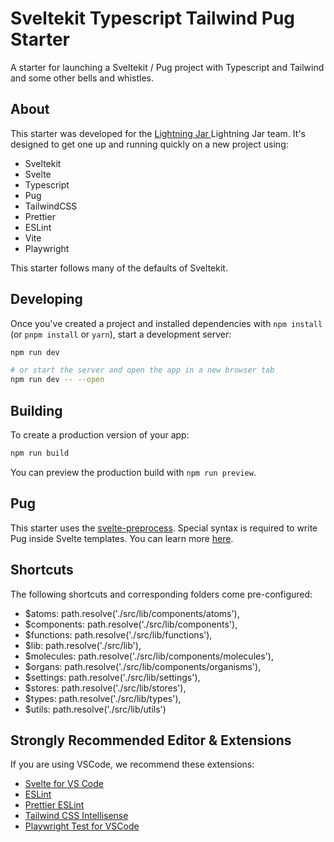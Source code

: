# Sveltekit Typescript Tailwind Pug Starter

A starter for launching a Sveltekit / Pug project with Typescript and Tailwind and some other bells and whistles.

## About

This starter was developed for the [Lightning Jar ](URL 'https://lightningjar.com')Lightning Jar team. It's designed to get one up and running quickly on a new project using:

- Sveltekit
- Svelte
- Typescript
- Pug
- TailwindCSS
- Prettier
- ESLint
- Vite
- Playwright

This starter follows many of the defaults of Sveltekit.

## Developing

Once you've created a project and installed dependencies with `npm install` (or `pnpm install` or `yarn`), start a development server:

```bash
npm run dev

# or start the server and open the app in a new browser tab
npm run dev -- --open
```

## Building

To create a production version of your app:

```bash
npm run build
```

You can preview the production build with `npm run preview`.

## Pug

This starter uses the [svelte-preprocess](URL 'https://github.com/sveltejs/svelte-preprocess'). Special syntax is required to write Pug inside Svelte templates. You can learn more [here](URL 'https://github.com/sveltejs/svelte-preprocess/blob/HEAD/docs/preprocessing.md#preprocessors').

## Shortcuts

The following shortcuts and corresponding folders come pre-configured:

- $atoms: path.resolve('./src/lib/components/atoms'),
- $components: path.resolve('./src/lib/components'),
- $functions: path.resolve('./src/lib/functions'),
- $lib: path.resolve('./src/lib'),
- $molecules: path.resolve('./src/lib/components/molecules'),
- $organs: path.resolve('./src/lib/components/organisms'),
- $settings: path.resolve('./src/lib/settings'),
- $stores: path.resolve('./src/lib/stores'),
- $types: path.resolve('./src/lib/types'),
- $utils: path.resolve('./src/lib/utils')

## Strongly Recommended Editor & Extensions

If you are using VSCode, we recommend these extensions:

- [Svelte for VS Code](URL 'https://marketplace.visualstudio.com/items?itemName=svelte.svelte-vscode')
- [ESLint](URL 'https://marketplace.visualstudio.com/items?itemName=dbaeumer.vscode-eslint')
- [Prettier ESLint](URL 'https://marketplace.visualstudio.com/items?itemName=rvest.vs-code-prettier-eslint')
- [Tailwind CSS Intellisense](URL 'https://marketplace.visualstudio.com/items?itemName=bradlc.vscode-tailwindcss')
- [Playwright Test for VSCode](URL 'https://marketplace.visualstudio.com/items?itemName=ms-playwright.playwright')

